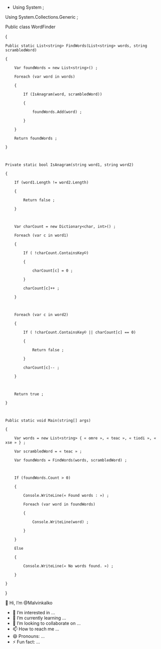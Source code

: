 - Using System ;

Using System.Collections.Generic ;



Public class WordFinder

{

    Public static List<string> FindWords(List<string> words, string scrambledWord)

    {

        Var foundWords = new List<string>() ;

        Foreach (var word in words)

        {

            If (IsAnagram(word, scrambledWord))

            {

                foundWords.Add(word) ;

            }

        }

        Return foundWords ;

    }



    Private static bool IsAnagram(string word1, string word2)

    {

        If (word1.Length != word2.Length)

        {

            Return false ;

        }



        Var charCount = new Dictionary<char, int>() ;

        Foreach (var c in word1)

        {

            If ( !charCount.ContainsKey©)

            {

                charCount[c] = 0 ;

            }

            charCount[c]++ ;

        }



        Foreach (var c in word2)

        {

            If ( !charCount.ContainsKey© || charCount[c] == 0)

            {

                Return false ;

            }

            charCount[c]-- ;

        }



        Return true ;

    }



    Public static void Main(string[] args)

    {

        Var words = new List<string> { « omre », « teac », « tiodi », « xse » } ;

        Var scrambledWord = « teac » ;

        Var foundWords = FindWords(words, scrambledWord) ;



        If (foundWords.Count > 0)

        {

            Console.WriteLine(« Found words : ») ;

            Foreach (var word in foundWords)

            {

                Console.WriteLine(word) ;

            }

        }

        Else

        {

            Console.WriteLine(« No words found. ») ;

        }

    }

}



👋 Hi, I’m @Malvinkalko
- 👀 I’m interested in ...
- 🌱 I’m currently learning ...
- 💞️ I’m looking to collaborate on ...
- 📫 How to reach me ...
- 😄 Pronouns: ...
- ⚡ Fun fact: ...

<!---
Malvinkalko/Malvinkalko is a ✨ special ✨ repository because its `README.md` (this file) appears on your GitHub profile.
You can click the Preview link to take a look at your changes.
--->
